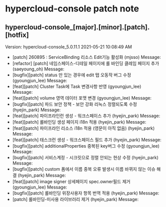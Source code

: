 # hypercloud-console patch note
## hypercloud-console_[major].[minor].[patch].[hotfix]
Version: hypercloud-console_5.0.11.1
2021-05-21  10:08:49 AM
- [patch] 260895 : ServiceBinding 리소스 Edit기능 활성화 (mjsso) 
    Message: 
- [refactor] [patch] 네임스페이스-디테일 페이지에 롤 바인딩 클레임 페이지 추가 (saeyoung_oh) 
    Message: 
- [bugfix][patch] status 만 있는 경우에 edit 탭 오동작 버그 수정 (gyoungjun_lee) 
    Message: 
- [feat][patch] Cluster Task에 Task 변경사항 반영 (gyoungjun_lee) 
    Message: 
- [feat][patch] volume 영역 데이터 포맷 변경 (gyoungjun_lee) 
    Message: 
- [bugfix][patch] 파드 보안 정책 - 보안 강화 리눅스 정렬되도록 수정 (hyejin_park) 
    Message: 
- [feat][patch] 파이프라인런 생성 - 워크스페이스 추가 (hyejin_park) 
    Message: 
- [feat][patch] 롤바인딩 생성 페이지 i18n 적용 (hyejin_park) 
    Message: 
- [feat][patch] 파이프라인 리소스 i18n 적용 (영문이 아직 없음) (hyejin_park) 
    Message: 
- [feat][patch] 태스크런 생성 - 워크스페이스 필드 추가 (hyejin_park) 
    Message: 
- [bugfix][patch] additionalProperties 중복된 key버그 수정 (gyoungjun_lee) 
    Message: 
- [bugfix][patch] 서비스계정 - 시크릿으로 정렬 안되는 현상 수정 (hyejin_park) 
    Message: 
- [bugfix][patch] custom 폼에서 이름 중복 오류 발생시 이름 바뀌지 않는 이슈 해결 (hyejin_park) 
    Message: 
- [feat][patch] image signer 상세페이지  spec.owner필드 제거 (gyoungjun_lee) 
    Message: 
- [bugfix][patch] 롤바인딩 위장사용자 항목 번역 적용 (hyejin_park) 
    Message: 
- [patch] 롤바인딩-미사용 라이브러리 제거 (hyejin_park) 
    Message: 